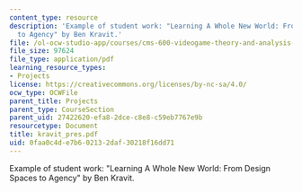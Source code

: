 ```yaml
---
content_type: resource
description: 'Example of student work: "Learning A Whole New World: From Design Spaces
  to Agency" by Ben Kravit.'
file: /ol-ocw-studio-app/courses/cms-600-videogame-theory-and-analysis-fall-2007/0faa0c4de7b602132daf30218f16dd71_kravit_pres.pdf
file_size: 97624
file_type: application/pdf
learning_resource_types:
- Projects
license: https://creativecommons.org/licenses/by-nc-sa/4.0/
ocw_type: OCWFile
parent_title: Projects
parent_type: CourseSection
parent_uid: 27422620-efa8-2dce-c8e8-c59eb7767e9b
resourcetype: Document
title: kravit_pres.pdf
uid: 0faa0c4d-e7b6-0213-2daf-30218f16dd71
---
```

Example of student work: "Learning A Whole New World: From Design Spaces to Agency" by Ben Kravit.
